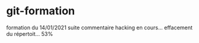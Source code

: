 # git-formation
formation du 14/01/2021
suite commentaire
hacking en cours...
effacement du répertoit... 53%


